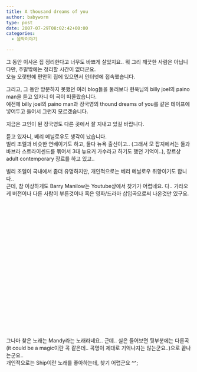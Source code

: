 ```yaml
---
title: A thousand dreams of you
author: babyworm
type: post
date: 2007-07-29T08:02:42+00:00
categories:
  - 음악이야기

---
```

그 동안 이사온 집 정리한다고 너무도 바쁘게 살았지요.. 뭐 그리 깨끗한 사람은 아닙니다만, 주말밖에는 정리할 시간이 없더군요.  
오늘 오랫만에 편안히 집에 있으면서 인터넷에 접속했습니다. 

그리고, 그 동안 방문하지 못했던 여러 blog들을 둘러보다 현욱님의 billy joel의 paino man을 듣고 있자니 이 곡이 떠올랐습니다.  
예전에 billy joel의 paino man과 장국영의 thound dreams of you를 같은 테이프에 넣어두고 들어서 그런지 모르겠습니다. 

지금은 고인이 된 장국영도 다른 곳에서 잘 지내고 있길 바랍니다. 

듣고 있자니, 베리 메닐로우도 생각이 났습니다.  
빌리 조엘과 비슷한 연배이기도 하고, 둘다 뉴욕 출신이고.. (그래서 모 잡지에서는 둘과 바브라 스트라이센드를 묶어서 3대 뉴요커 가수라고 하기도 했던 기억이..), 장르상 adult contemporary 장르를 하고 있고..

빌리 조엘이 국내에서 좀더 유명하지만, 개인적으로는 베리 메닐로우 취향이기도 합니다..  
근데, 참 이상하게도 Barry Manilow는 Youtube상에서 찾기가 어렵네요. 다.. 가라오케 버전이나 다른 사람이 부른것이나 혹은 영화/드라마 삽입곡으로써 나온것만 있구요.

<OBJECT height=350 width=425>

<PARAM NAME="movie" VALUE="http://www.youtube.com/v/_HK2op8OUlk" />

<PARAM NAME="wmode" VALUE="transparent" />

</OBJECT>

그나마 찾은 노래는 Mandy라는 노래라네요.. 근데.. 실은 들어보면 뒷부분에는 다른곡 (it could be a magic이란 곡 같은데.. 곡명이 제대로 기억나지는 않는군요..)으로 끝나는군요..  
개인적으로는 Ship이란 노래를 좋아하는데, 찾기 어렵군요 ^^;
